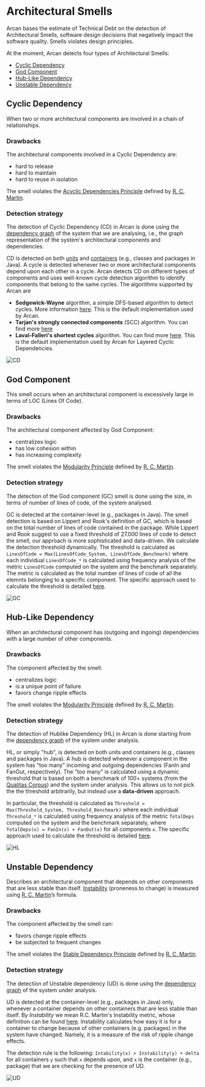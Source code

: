 # Architectural Smells

Arcan bases the estimate of Technical Debt on the detection of Architectural Smells, software design decisions that negatively impact the software quality. Smells violates design principles.

At the moment, Arcan detects four types of Architectural Smells:

- [Cyclic Dependency](architectural_smells.md#cyclic-dependency)
- [God Component](architectural_smells.md#god-component)
- [Hub-Like Dependency](architectural_smells.md#hub-like-dependency)
- [Unstable Dependency](architectural_smells.md#unstable-dependency)

## Cyclic Dependency

When two or more architectural components are involved in a chain of relationships. 

### Drawbacks
The architectural components involved in a Cyclic Dependency are:

- hard to release
- hard to maintain
- hard to reuse in isolation

The smell violates the [Acyclic Dependencies Principle](https://devlead.io/DevTips/AcyclicDependenciesPrinciple) defined by [R. C. Martin](https://www.amazon.it/Software-Development-Principles-Patterns-Practices/dp/0132760584).

### Detection strategy

The detection of Cyclic Dependency (CD) in Arcan is done using the [dependency graph](glossary.md#dependency-graph) of the system that we are analysing, i.e., the graph representation of the system's architectural components and dependencies.

CD is detected on both [units](glossary.md#unit) and [containers](glossary.md#container) (e.g., classes and packages in Java). A cycle is detected whenever two or more architectural components depend upon each other in a cycle. Arcan detects CD on different types of components and uses well-known cycle detection algorithm to identify components that belong to the same cycles. The algorithms supported by Arcan are
- **Sedgewick-Wayne** algorithm, a simple DFS-based algorithm to detect cycles. More information [here](https://sedgewick.io/books/algorithms/). This is the default implementation used by Arcan. 
- **Tarjan's strongly connected components** (SCC) algorithm. You can find more [here](https://epubs.siam.org/doi/10.1137/0201010)
- **Laval-Falleri's shortest cycles** algorithm. You can find more [here](https://link.springer.com/chapter/10.1007/978-3-642-21952-8_19). This is the default implementation used by Arcan for Layered Cyclic Dependencies.



![CD](https://www.arcan.tech/wp-content/uploads/2023/01/cycle_1.jpg)


## God Component

This smell occurs when an architectural component is excessively large in terms of LOC (Lines Of Code). 

### Drawbacks

The architectural component affected by God Component:

- centralizes logic
- has low cohesion within
- has increasing complexity

The smell violates the [Modularity Principle](http://www.cs.sjsu.edu/~pearce/modules/lectures/ood/principles/Modularity.htm) defined by [R. C. Martin](https://www.amazon.it/Software-Development-Principles-Patterns-Practices/dp/0132760584).

### Detection strategy

The detection of the God component (GC) smell is done using the size, in terms of number of lines of code, of the system analysed.

GC is detected at the container-level (e.g., packages in Java). The smell detection is based on Lippert and Rook's definition of GC, which is based on the total number of lines of code contained in the package.
While Lippert and Rook suggest to use a fixed threshold of 27.000 lines of code to detect the smell, our approach is more sophisticated and data-driven.
We calculate the detection threshold dynamically. The threshold is calculated as `LinesOfCode = Max(LinesOfCode_System, LinesOfCode_Benchmark)` where each individual `LinesOfCode_*` is calculated using frequency analysis of the metric `LinesOfCode` computed on the system and the benchmark separately. The metric is calculated as the total number of lines of code of all the elemnts belonging to a specific component.
The specific approach used to calculate the threshold is detailed [here](https://ieeexplore.ieee.org/abstract/document/7181590/?casa_token=Hiyr0DFJbBkAAAAA:-Q6s9b_--cb1ALK6AEblsofWUjr82E6cTRV7oIFiwd9cIJRG65XN2d5gE-3B-n1M8zxX1pPU).


![GC](https://www.arcan.tech/wp-content/uploads/2023/01/god.jpg)

## Hub-Like Dependency

When an architectural component has (outgoing and ingoing) dependencies with a large number of other components. 

### Drawbacks
The component affected by the smell:

- centralizes logic
- is a unique point of failure
- favors change ripple effects

The smell violates the [Modularity Principle](http://www.cs.sjsu.edu/~pearce/modules/lectures/ood/principles/Modularity.htm) defined by [R. C. Martin](https://www.amazon.it/Software-Development-Principles-Patterns-Practices/dp/0132760584).

### Detection strategy

The detection of Hublike Dependency (HL) in Arcan is done starting from the [dependency graph](glossary.md#dependency-graph) of the system under analysis.

HL, or simply "hub", is detected on both units and containers (e.g., classes and packages in Java). A hub is detected whenever a component in the system has "too many" incoming and outgoing dependencies (FanIn and FanOut, respectively). The "too many" is calculated using a dynamic threshold that is based on both a benchmark of 100+ systems (from the [Qualitas Corpus](http://qualitascorpus.com/)) and the system under analysis.
This allows us to not pick the the threshold arbitrarily, but instead use a **data-driven** approach.

In particular, the threshold is calculated as `Threshold = Max(Threshold_System, Threshold_Benchmark)` where each individual `Threshold_*` is calculated using frequency analysis of the metric `TotalDeps` computed on the system and the benchmark separately, where `TotalDeps(x) = FanIn(x) + FanOut(x)` for all components `x`.
The specific approach used to calculate the threshold is detailed [here](https://ieeexplore.ieee.org/abstract/document/7181590/?casa_token=Hiyr0DFJbBkAAAAA:-Q6s9b_--cb1ALK6AEblsofWUjr82E6cTRV7oIFiwd9cIJRG65XN2d5gE-3B-n1M8zxX1pPU).


![HL](https://www.arcan.tech/wp-content/uploads/2023/01/hub.jpg)

## Unstable Dependency

Describes an architectural component that depends on other components that are less stable than itself. [Instability](https://codinghelmet.com/articles/how-to-use-module-coupling-and-instability-metrics-to-guide-refactoring) (proneness to change) is measured using [R. C. Martin](https://www.amazon.it/Software-Development-Principles-Patterns-Practices/dp/0132760584)’s formula.

### Drawbacks

The component affected by the smell can:

- favors change ripple effects
- be subjected to frequent changes

The smell violates the [Stable Dependency Principle](https://devlead.io/DevTips/StableDependenciesPrinciple) defined by [R. C. Martin](https://www.amazon.it/Software-Development-Principles-Patterns-Practices/dp/0132760584).

### Detection strategy

The detection of Unstable dependency (UD) is done using the [dependency graph](glossary.md#dependency-graph) of the system under analysis.

UD is detected at the container-level (e.g., packages in Java) only, whenever a container depends on other containers that are less stable than itself.
By *Instability* we mean R.C. Martin's Instability metric, whose definition can be found [here](https://www.oreilly.com/library/view/clean-architecture-a/9780134494272/). Instability calculates how easy it is for a container to change because of other containers (e.g. packages) in the system have changed. Namely, it is a measure of the risk of ripple change effects.

The detection rule is the following: `Intability(x) > Instability(y) + delta` for all containers `y` such that `x` depends upon, and  `x` is the container (e.g., package) that we are checking for the presence of UD.


![UD](https://www.arcan.tech/wp-content/uploads/2023/01/unstable.jpg)